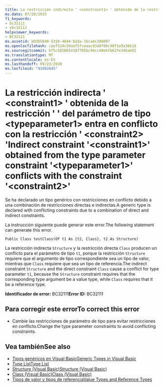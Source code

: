 ```yaml
---
title: La restricción indirecta ' <constraint1> ' obtenida de la restricción ' ' del parámetro de tipo <typeparameter1> entra en conflicto con la restricción ' <constraint2> '
ms.date: 07/20/2015
f1_keywords:
- bc32111
- vbc32111
helpviewer_keywords:
- BC32111
ms.assetid: b03b5840-5318-4844-b2da-1bca4c28d097
ms.openlocfilehash: caef524c50aef5fceaacd3d8f09c98f1e9a36b18
ms.sourcegitcommit: bf5c5850654187705bc94cc40ebfb62fe346ab02
ms.translationtype: MT
ms.contentlocale: es-ES
ms.lasthandoff: 09/23/2020
ms.locfileid: "91092645"
---
```

# <a name="indirect-constraint-constraint1-obtained-from-the-type-parameter-constraint-typeparameter1-conflicts-with-the-constraint-constraint2"></a><span data-ttu-id="74dfc-102">La restricción indirecta ' \<constraint1> ' obtenida de la restricción ' ' del parámetro de tipo \<typeparameter1> entra en conflicto con la restricción ' \<constraint2> '</span><span class="sxs-lookup"><span data-stu-id="74dfc-102">Indirect constraint '\<constraint1>' obtained from the type parameter constraint '\<typeparameter1>' conflicts with the constraint '\<constraint2>'</span></span>

<span data-ttu-id="74dfc-103">Se ha declarado un tipo genérico con restricciones en conflicto debido a una combinación de restricciones directas e indirectas.</span><span class="sxs-lookup"><span data-stu-id="74dfc-103">A generic type is declared with conflicting constraints due to a combination of direct and indirect constraints.</span></span>  
  
 <span data-ttu-id="74dfc-104">La instrucción siguiente puede generar este error.</span><span class="sxs-lookup"><span data-stu-id="74dfc-104">The following statement can generate this error.</span></span>  
  
 `Public Class testClass(Of t1 As {t2, Class}, t2 As Structure)`  
  
 <span data-ttu-id="74dfc-105">La restricción indirecta `Structure` y la restricción directa `Class` producen un conflicto para el parámetro de tipo `t1`, porque la restricción `Structure` requiere que el argumento de tipo correspondiente sea un tipo de valor, mientras que `Class` requiere que sea un tipo de referencia.</span><span class="sxs-lookup"><span data-stu-id="74dfc-105">The indirect constraint `Structure` and the direct constraint `Class` cause a conflict for type parameter `t1`, because the `Structure` constraint requires that the corresponding type argument be a value type, while `Class` requires that it be a reference type.</span></span>  
  
 <span data-ttu-id="74dfc-106">**Identificador de error:** BC32111</span><span class="sxs-lookup"><span data-stu-id="74dfc-106">**Error ID:** BC32111</span></span>  
  
## <a name="to-correct-this-error"></a><span data-ttu-id="74dfc-107">Para corregir este error</span><span class="sxs-lookup"><span data-stu-id="74dfc-107">To correct this error</span></span>  
  
- <span data-ttu-id="74dfc-108">Cambie las restricciones de parámetro de tipo para evitar restricciones en conflicto.</span><span class="sxs-lookup"><span data-stu-id="74dfc-108">Change the type parameter constraints to avoid conflicting constraints.</span></span>  
  
## <a name="see-also"></a><span data-ttu-id="74dfc-109">Vea también</span><span class="sxs-lookup"><span data-stu-id="74dfc-109">See also</span></span>

- [<span data-ttu-id="74dfc-110">Tipos genéricos en Visual Basic</span><span class="sxs-lookup"><span data-stu-id="74dfc-110">Generic Types in Visual Basic</span></span>](../programming-guide/language-features/data-types/generic-types.md)
- [<span data-ttu-id="74dfc-111">Type List</span><span class="sxs-lookup"><span data-stu-id="74dfc-111">Type List</span></span>](../language-reference/statements/type-list.md)
- [<span data-ttu-id="74dfc-112">Structure (Visual Basic)</span><span class="sxs-lookup"><span data-stu-id="74dfc-112">Structure (Visual Basic)</span></span>](../language-reference/statements/structure-statement.md)
- [<span data-ttu-id="74dfc-113">Class (Visual Basic)</span><span class="sxs-lookup"><span data-stu-id="74dfc-113">Class (Visual Basic)</span></span>](../language-reference/statements/class-statement.md)
- [<span data-ttu-id="74dfc-114">Tipos de valor y tipos de referencia</span><span class="sxs-lookup"><span data-stu-id="74dfc-114">Value Types and Reference Types</span></span>](../programming-guide/language-features/data-types/value-types-and-reference-types.md)
